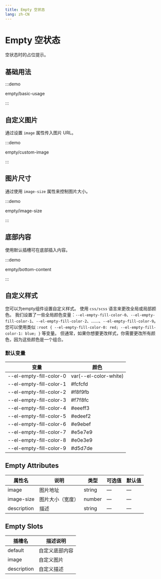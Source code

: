 ```yaml
---
title: Empty 空状态
lang: zh-CN
---
```


# Empty 空状态

空状态时的占位提示。

## 基础用法

:::demo

empty/basic-usage

:::

## 自定义图片

通过设置 `image` 属性传入图片 URL。

:::demo

empty/custom-image

:::

## 图片尺寸

通过使用 `image-size` 属性来控制图片大小。

:::demo

empty/image-size

:::

## 底部内容

使用默认插槽可在底部插入内容。

:::demo

empty/bottom-content

:::

## 自定义样式

您可以为empty组件设置自定义样式。 使用 `css/scss` 语言来更改全局或局部颜色。 我们设置了一些全局颜色变量：`--el-empty-fill-color-0`、`--el-empty-fill-color-1`、`--el-empty-fill-color-2`、……、`--el-empty-fill-color-9`。 您可以使用类似 `:root { --el-empty-fill-color-0: red; --el-empty-fill-color-1: blue; }` 等变量。 但通常，如果你想要更改样式，你需要更改所有颜色，因为这些颜色是一个组合。

### 默认变量

| 变量                      | 颜色                    |
| ----------------------- | --------------------- |
| --el-empty-fill-color-0 | var(--el-color-white) |
| --el-empty-fill-color-1 | #fcfcfd               |
| --el-empty-fill-color-2 | #f8f9fb               |
| --el-empty-fill-color-3 | #f7f8fc               |
| --el-empty-fill-color-4 | #eeeff3               |
| --el-empty-fill-color-5 | #edeef2               |
| --el-empty-fill-color-6 | #e9ebef               |
| --el-empty-fill-color-7 | #e5e7e9               |
| --el-empty-fill-color-8 | #e0e3e9               |
| --el-empty-fill-color-9 | #d5d7de               |

## Empty Attributes

| 属性名         | 说明       | 类型     | 可选值 | 默认值 |
| ----------- | -------- | ------ | --- | --- |
| image       | 图片地址     | string | —   | —   |
| image-size  | 图片大小（宽度） | number | —   | —   |
| description | 描述       | string | —   | —   |

## Empty Slots

| 插槽名         | 描述说明    |
| ----------- | ------- |
| default     | 自定义底部内容 |
| image       | 自定义图片   |
| description | 自定义描述   |
